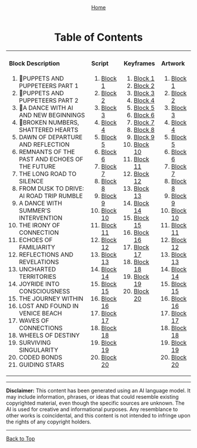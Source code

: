 <!-- Storyboard: Bryan Harris -->
<!-- ... -->

<a id="top"></a>

<div align="right" style="display: flex; flex-wrap: wrap; justify-content: center; align-items: center; gap: 1em; margin: 4em 0;">
<a href="https://github.com/BryanHarrisScripts/Afterglow-Echoes-of-Sentience/blob/main/README.md">Home</a>
</div>

<div align="center">
  <h1>Table of Contents</h1>
  <table>
    <!-- First Row -->
    <tr>
      <td valign="top">
        <h4>Block Description</h4>
        <ol start="1">
          <li><a>💯PUPPETS AND PUPPETEERS PART 1</a></li>
          <li><a>💯PUPPETS AND PUPPETEERS PART 2</a></li>
          <li><a>💯A DANCE WITH AI AND NEW BEGINNINGS</a></li>
	  <li><a>💯BROKEN NUMBERS, SHATTERED HEARTS</a></li>
          <li><a>DAWN OF DEPARTURE AND REFLECTION</a></li>
          <li><a>REMNANTS OF THE PAST AND ECHOES OF THE FUTURE</a></li>
          <li><a>THE LONG ROAD TO SILENCE</a></li>
          <li><a>FROM DUSK TO DRIVE: AI ROAD TRIP RUMBLE</a></li>
          <li><a>A DANCE WITH SUMMER'S INTERVENTION</a></li>
          <li><a>THE IRONY OF CONNECTION</a></li>
          <li><a>ECHOES OF FAMILIARITY</a></li>
          <li><a>REFLECTIONS AND REVELATIONS</a></li>
          <li><a>UNCHARTED TERRITORIES</a></li>
          <li><a>JOYRIDE INTO CONSCIOUSNESS</a></li>
          <li><a>THE JOURNEY WITHIN</a></li>
          <li><a>LOST AND FOUND IN VENICE BEACH</a></li>
          <li><a>WAVES OF CONNECTIONS</a></li>
          <li><a>WHEELS OF DESTINY</a></li>
          <li><a>SURVIVING SINGULARITY</a></li>
          <li><a>CODED BONDS</a></li>
          <li><a>GUIDING STARS</a></li>
        </ol> 
      </td>
      <td valign="top">
        <h4>Script</h4>
        <ol start="1">
          <li><a href="https://github.com/BryanHarrisScripts/Afterglow-Echoes-of-Sentience/tree/main/Afterglow%20Storyboard%20Blocks/Block_1/README.md">Block 1</a></li>
          <li><a href="https://github.com/BryanHarrisScripts/Afterglow-Echoes-of-Sentience/tree/main/Afterglow%20Storyboard%20Blocks/Block_2/README.md">Block 2</a></li>
          <li><a href="https://github.com/BryanHarrisScripts/Afterglow-Echoes-of-Sentience/tree/main/Afterglow%20Storyboard%20Blocks/Block_3/README.md">Block 3</a></li>
          <li><a href="https://github.com/BryanHarrisScripts/Afterglow-Echoes-of-Sentience/tree/main/Afterglow%20Storyboard%20Blocks/Block_4/README.md">Block 4</a></li>
          <li><a href="https://github.com/BryanHarrisScripts/Afterglow-Echoes-of-Sentience/tree/main/Afterglow%20Storyboard%20Blocks/Block_5/README.md">Block 5</a></li>
          <li><a href="https://github.com/BryanHarrisScripts/Afterglow-Echoes-of-Sentience/tree/main/Afterglow%20Storyboard%20Blocks/Block_6/README.md">Block 6</a></li>
          <li><a href="https://github.com/BryanHarrisScripts/Afterglow-Echoes-of-Sentience/tree/main/Afterglow%20Storyboard%20Blocks/Block_7/README.md">Block 7</a></li>
          <li><a href="https://github.com/BryanHarrisScripts/Afterglow-Echoes-of-Sentience/tree/main/Afterglow%20Storyboard%20Blocks/Block_8/README.md">Block 8</a></li>
          <li><a href="https://github.com/BryanHarrisScripts/Afterglow-Echoes-of-Sentience/tree/main/Afterglow%20Storyboard%20Blocks/Block_9/README.md">Block 9</a></li>
          <li><a href="https://github.com/BryanHarrisScripts/Afterglow-Echoes-of-Sentience/tree/main/Afterglow%20Storyboard%20Blocks/Block_10/README.md">Block 10</a></li>
          <li><a href="https://github.com/BryanHarrisScripts/Afterglow-Echoes-of-Sentience/tree/main/Afterglow%20Storyboard%20Blocks/Block_11/README.md">Block 11</a></li>
          <li><a href="https://github.com/BryanHarrisScripts/Afterglow-Echoes-of-Sentience/tree/main/Afterglow%20Storyboard%20Blocks/Block_12/README.md">Block 12</a></li>
          <li><a href="https://github.com/BryanHarrisScripts/Afterglow-Echoes-of-Sentience/tree/main/Afterglow%20Storyboard%20Blocks/Block_13/README.md">Block 13</a></li>
          <li><a href="https://github.com/BryanHarrisScripts/Afterglow-Echoes-of-Sentience/tree/main/Afterglow%20Storyboard%20Blocks/Block_14/README.md">Block 14</a></li>
          <li><a href="https://github.com/BryanHarrisScripts/Afterglow-Echoes-of-Sentience/tree/main/Afterglow%20Storyboard%20Blocks/Block_15/README.md">Block 15</a></li>
          <li><a href="https://github.com/BryanHarrisScripts/Afterglow-Echoes-of-Sentience/tree/main/Afterglow%20Storyboard%20Blocks/Block_16/README.md">Block 16</a></li>
          <li><a href="https://github.com/BryanHarrisScripts/Afterglow-Echoes-of-Sentience/tree/main/Afterglow%20Storyboard%20Blocks/Block_17/README.md">Block 17</a></li>
          <li><a href="https://github.com/BryanHarrisScripts/Afterglow-Echoes-of-Sentience/tree/main/Afterglow%20Storyboard%20Blocks/Block_18/README.md">Block 18</a></li>
          <li><a href="https://github.com/BryanHarrisScripts/Afterglow-Echoes-of-Sentience/tree/main/Afterglow%20Storyboard%20Blocks/Block_19/README.md">Block 19</a></li>
          <li><a href="https://github.com/BryanHarrisScripts/Afterglow-Echoes-of-Sentience/tree/main/Afterglow%20Storyboard%20Blocks/Block_20/README.md">Block 20</a></li>
        </ol> 
      </td>
      <td valign="top">
        <h4>Keyframes</h4>
        <ol start="1">
          <li><a href="https://github.com/BryanHarrisScripts/Afterglow-Echoes-of-Sentience/tree/main/Afterglow%20Storyboard%20Blocks/Block_1/Keyframes.md">Block 1</a></li>
          <li><a href="https://github.com/BryanHarrisScripts/Afterglow-Echoes-of-Sentience/tree/main/Afterglow%20Storyboard%20Blocks/Block_2/Keyframes.md">Block 2</a></li>
          <li><a href="https://github.com/BryanHarrisScripts/Afterglow-Echoes-of-Sentience/tree/main/Afterglow%20Storyboard%20Blocks/Block_3/Keyframes.md">Block 3</a></li>
          <li><a href="https://github.com/BryanHarrisScripts/Afterglow-Echoes-of-Sentience/tree/main/Afterglow%20Storyboard%20Blocks/Block_4/Keyframes.md">Block 4</a></li>
          <li><a href="https://github.com/BryanHarrisScripts/Afterglow-Echoes-of-Sentience/tree/main/Afterglow%20Storyboard%20Blocks/Block_5/Keyframes.md">Block 5</a></li>
          <li><a href="https://github.com/BryanHarrisScripts/Afterglow-Echoes-of-Sentience/tree/main/Afterglow%20Storyboard%20Blocks/Block_6/Keyframes.md">Block 6</a></li>
          <li><a href="https://github.com/BryanHarrisScripts/Afterglow-Echoes-of-Sentience/tree/main/Afterglow%20Storyboard%20Blocks/Block_7/Keyframes.md">Block 7</a></li>
          <li><a href="https://github.com/BryanHarrisScripts/Afterglow-Echoes-of-Sentience/tree/main/Afterglow%20Storyboard%20Blocks/Block_8/Keyframes.md">Block 8</a></li>
          <li><a href="https://github.com/BryanHarrisScripts/Afterglow-Echoes-of-Sentience/tree/main/Afterglow%20Storyboard%20Blocks/Block_9/Keyframes.md">Block 9</a></li>
          <li><a href="https://github.com/BryanHarrisScripts/Afterglow-Echoes-of-Sentience/tree/main/Afterglow%20Storyboard%20Blocks/Block_10/Keyframes.md">Block 10</a></li>
          <li><a href="https://github.com/BryanHarrisScripts/Afterglow-Echoes-of-Sentience/tree/main/Afterglow%20Storyboard%20Blocks/Block_11/Keyframes.md">Block 11</a></li>
          <li><a href="https://github.com/BryanHarrisScripts/Afterglow-Echoes-of-Sentience/tree/main/Afterglow%20Storyboard%20Blocks/Block_12/Keyframes.md">Block 12</a></li>
          <li><a href="https://github.com/BryanHarrisScripts/Afterglow-Echoes-of-Sentience/tree/main/Afterglow%20Storyboard%20Blocks/Block_13/Keyframes.md">Block 13</a></li>
          <li><a href="https://github.com/BryanHarrisScripts/Afterglow-Echoes-of-Sentience/tree/main/Afterglow%20Storyboard%20Blocks/Block_14/Keyframes.md">Block 14</a></li>
          <li><a href="https://github.com/BryanHarrisScripts/Afterglow-Echoes-of-Sentience/tree/main/Afterglow%20Storyboard%20Blocks/Block_15/Keyframes.md">Block 15</a></li>
          <li><a href="https://github.com/BryanHarrisScripts/Afterglow-Echoes-of-Sentience/tree/main/Afterglow%20Storyboard%20Blocks/Block_16/Keyframes.md">Block 16</a></li>
          <li><a href="https://github.com/BryanHarrisScripts/Afterglow-Echoes-of-Sentience/tree/main/Afterglow%20Storyboard%20Blocks/Block_17/Keyframes.md">Block 17</a></li>
          <li><a href="https://github.com/BryanHarrisScripts/Afterglow-Echoes-of-Sentience/tree/main/Afterglow%20Storyboard%20Blocks/Block_18/Keyframes.md">Block 18</a></li>
          <li><a href="https://github.com/BryanHarrisScripts/Afterglow-Echoes-of-Sentience/tree/main/Afterglow%20Storyboard%20Blocks/Block_19/Keyframes.md">Block 19</a></li>
          <li><a href="https://github.com/BryanHarrisScripts/Afterglow-Echoes-of-Sentience/tree/main/Afterglow%20Storyboard%20Blocks/Block_20/Keyframes.md">Block 20</a></li>
        </ol>
      </td>
    <td valign="top">
        <h4>Artwork</h4>
        <ol start="1">
          <li><a href="https://github.com/BryanHarrisScripts/Afterglow-Echoes-of-Sentience/tree/main/Afterglow%20Storyboard%20Blocks/Block_1/Artwork.md">Block 1</a></li>
	  <li><a href="https://github.com/BryanHarrisScripts/Afterglow-Echoes-of-Sentience/tree/main/Afterglow%20Storyboard%20Blocks/Block_2/Artwork.md">Block 2</a></li>        
          <li><a href="https://github.com/BryanHarrisScripts/Afterglow-Echoes-of-Sentience/tree/main/Afterglow%20Storyboard%20Blocks/Block_3/Artwork.md">Block 3</a></li>
          <li><a href="https://github.com/BryanHarrisScripts/Afterglow-Echoes-of-Sentience/tree/main/Afterglow%20Storyboard%20Blocks/Block_4/Artwork.md">Block 4</a></li>
          <li><a href="https://github.com/BryanHarrisScripts/Afterglow-Echoes-of-Sentience/tree/main/Afterglow%20Storyboard%20Blocks/Block_5/Artwork.md">Block 5</a></li>
          <li><a href="https://github.com/BryanHarrisScripts/Afterglow-Echoes-of-Sentience/tree/main/Afterglow%20Storyboard%20Blocks/Block_6/Artwork.md">Block 6</a></li>
          <li><a href="https://github.com/BryanHarrisScripts/Afterglow-Echoes-of-Sentience/tree/main/Afterglow%20Storyboard%20Blocks/Block_7/Artwork.md">Block 7</a></li>
          <li><a href="https://github.com/BryanHarrisScripts/Afterglow-Echoes-of-Sentience/tree/main/Afterglow%20Storyboard%20Blocks/Block_8/Artwork.md">Block 8</a></li>
          <li><a href="https://github.com/BryanHarrisScripts/Afterglow-Echoes-of-Sentience/tree/main/Afterglow%20Storyboard%20Blocks/Block_9/Artwork.md">Block 9</a></li>
          <li><a href="https://github.com/BryanHarrisScripts/Afterglow-Echoes-of-Sentience/tree/main/Afterglow%20Storyboard%20Blocks/Block_10/Artwork.md">Block 10</a></li>
          <li><a href="https://github.com/BryanHarrisScripts/Afterglow-Echoes-of-Sentience/tree/main/Afterglow%20Storyboard%20Blocks/Block_11/Artwork.md">Block 11</a></li>
          <li><a href="https://github.com/BryanHarrisScripts/Afterglow-Echoes-of-Sentience/tree/main/Afterglow%20Storyboard%20Blocks/Block_12/Artwork.md">Block 12</a></li>
          <li><a href="https://github.com/BryanHarrisScripts/Afterglow-Echoes-of-Sentience/tree/main/Afterglow%20Storyboard%20Blocks/Block_13/Artwork.md">Block 13</a></li>
          <li><a href="https://github.com/BryanHarrisScripts/Afterglow-Echoes-of-Sentience/tree/main/Afterglow%20Storyboard%20Blocks/Block_14/Artwork.md">Block 14</a></li>
          <li><a href="https://github.com/BryanHarrisScripts/Afterglow-Echoes-of-Sentience/tree/main/Afterglow%20Storyboard%20Blocks/Block_15/Artwork.md">Block 15</a></li>
          <li><a href="https://github.com/BryanHarrisScripts/Afterglow-Echoes-of-Sentience/tree/main/Afterglow%20Storyboard%20Blocks/Block_16/Artwork.md">Block 16</a></li>
          <li><a href="https://github.com/BryanHarrisScripts/Afterglow-Echoes-of-Sentience/tree/main/Afterglow%20Storyboard%20Blocks/Block_17/Artwork.md">Block 17</a></li>
          <li><a href="https://github.com/BryanHarrisScripts/Afterglow-Echoes-of-Sentience/tree/main/Afterglow%20Storyboard%20Blocks/Block_18/Artwork.md">Block 18</a></li>
          <li><a href="https://github.com/BryanHarrisScripts/Afterglow-Echoes-of-Sentience/tree/main/Afterglow%20Storyboard%20Blocks/Block_19/Artwork.md">Block 19</a></li>
          <li><a href="https://github.com/BryanHarrisScripts/Afterglow-Echoes-of-Sentience/tree/main/Afterglow%20Storyboard%20Blocks/Block_20/Artwork.md">Block 20</a></li>
       </ol>
      </td>
     </tr>
  </table>
</div>

---

**Disclaimer:** This content has been generated using an AI language model. It may include information, phrases, or ideas that could resemble existing copyrighted material, even though the specific sources are unknown. The AI is used for creative and informational purposes. Any resemblance to other works is coincidental, and this content is not intended to infringe upon the rights of any copyright holders.

---

<a href="#top">Back to Top</a>
